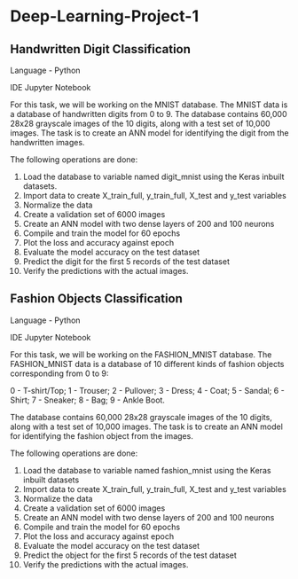 # Deep-Learning-Project-1
## Handwritten Digit Classification

Language - Python

IDE Jupyter Notebook

For this task, we will be working on the MNIST database. The MNIST data is a database of handwritten digits from 0 to 9. The database contains 60,000 28x28 grayscale images of the 10 digits, along with a test set of 10,000 images. The task is to create an ANN model for identifying the digit from the handwritten images.

The following operations are done:

1. Load the database to variable named digit_mnist using the Keras inbuilt datasets.
2. Import data to create X_train_full, y_train_full, X_test and y_test variables
3. Normalize the data
4. Create a validation set of 6000 images
5. Create an ANN model with two dense layers of 200 and 100 neurons
6. Compile and train the model for 60 epochs
7. Plot the loss and accuracy against epoch
8. Evaluate the model accuracy on the test dataset
9. Predict the digit for the first 5 records of the test dataset
10. Verify the predictions with the actual images.


## Fashion Objects Classification

Language - Python

IDE Jupyter Notebook

For this task, we will be working on the FASHION_MNIST database. The FASHION_MNIST data is a database of 10 different kinds of fashion objects corresponding from 0 to 9:

0 - T-shirt/Top; 
1 - Trouser; 
2 - Pullover; 
3 - Dress; 
4 - Coat; 
5 - Sandal; 
6 - Shirt; 
7 - Sneaker; 
8 - Bag; 
9 - Ankle Boot.

The database contains 60,000 28x28 grayscale images of the 10 digits, along with a test set of 10,000 images. The task is to create an ANN model for identifying the fashion object from the images.

The following operations are done:

1. Load the database to variable named fashion_mnist using the Keras inbuilt datasets
2. Import data to create X_train_full, y_train_full, X_test and y_test variables
3. Normalize the data
4. Create a validation set of 6000 images
5. Create an ANN model with two dense layers of 200 and 100 neurons
6. Compile and train the model for 60 epochs
7. Plot the loss and accuracy against epoch
8. Evaluate the model accuracy on the test dataset
9. Predict the object for the first 5 records of the test dataset
10. Verify the predictions with the actual images.
